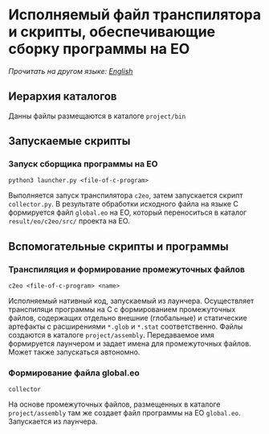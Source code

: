 # Исполняемый файл транспилятора и скрипты, обеспечивающие сборку программы на EO

*Прочитать на другом языке: [English](readme.md)*

## Иерархия каталогов

Данны файлы размещаются в каталоге `project/bin`

## Запускаемые скрипты

### Запуск сборщика программы на EO

`python3 launcher.py <file-of-c-program>`

Выполняется запуск транспилятора `c2eo`, затем запускается скрипт `collector.py`. В результате обработки исходного файла на языке C формируется файл `global.eo` на  EO, который переноситься в каталог `result/eo/c2eo/src/` проекта на EO.

## Вспомогательные скрипты и программы

### Транспиляция и формирование промежуточных файлов

`c2eo <file-of-c-program> <name>`

Исполняемый нативный код, запускаемый из лаунчера. Осуществляет транспиляци программы на C с формированием промежуточных файлов, содержащих отдельно внешние (глобальные) и статические артефакты с расширениями `*.glob` и `*.stat` соответственно. Файлы создаются в каталоге   `project/assembly`. Передаваемое имя формируется лаунчером и задает имена для промежуточных файлов. Может также запускаться автономно.

### Формирование файла global.eo

`collector`

На основе промежуточных файлов, размещенных в каталоге `project/assembly` там же создает файл программы на EO `global.eo`. Запускается из лаунчера.

